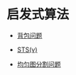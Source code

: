 # 启发式算法

* [背包问题](./Knapsack)

* [STS(v)](./Steiner-Triple-System)

* [均匀图分割问题](./Uniform-Graph-Partition)
